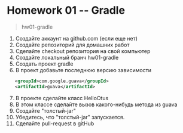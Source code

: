 # Homework 01 -- Gradle
>hw01-gradle
1) Создайте аккаунт на github.com (если еще нет)
2) Создайте репозиторий для домашних работ
3) Сделайте checkout репозитория на свой компьютер
4) Создайте локальный бранч hw01-gradle
5) Создать проект gradle
6) В проект добавьте последнюю версию зависимости
 ```xml
    <groupId>com.google.guava</groupId>
    <artifactId>guava</artifactId>
```
7) В проекте сделайте класс HelloOtus
8) В этом классе сделайте вызов какого-нибудь метода из guava
9) Создайте "толстый-jar"
10) Убедитесь, что "толстый-jar" запускается.
11) Сделайте pull-request в gitHub
